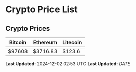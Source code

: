 # Crypto Price List

## Crypto Prices
| Bitcoin | Ethereum | Litecoin |
| ------- | -------- | -------- |
| $97608 | $3716.83 | $123.6 |
**Last Updated:** 2024-12-02 02:53 UTC
**Last Updated:** $DATE$
